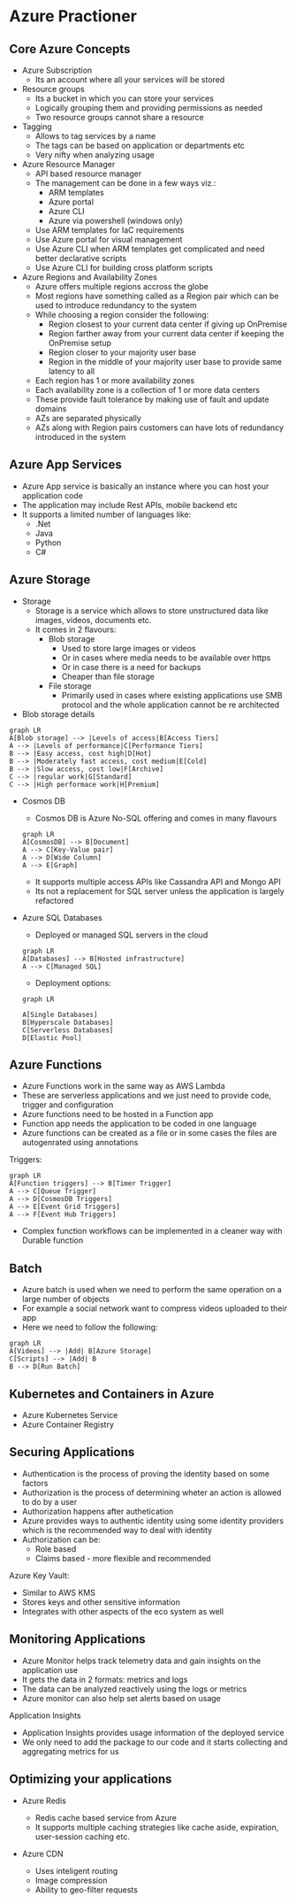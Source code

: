 # Azure Practioner

## Core Azure Concepts

- Azure Subscription
    - Its an account where all your services will be stored
- Resource groups
    - Its a bucket in which you can store your services
    - Logically grouping them and providing permissions as needed
    - Two resource groups cannot share a resource
- Tagging
    - Allows to tag services by a name
    - The tags can be based on application or departments etc
    - Very nifty when analyzing usage
- Azure Resource Manager
    - API based resource manager
    - The management can be done in a few ways viz.:
        - ARM templates
        - Azure portal
        - Azure CLI
        - Azure via powershell (windows only)
    - Use ARM templates for IaC requirements
    - Use Azure portal for visual management
    - Use Azure CLI when ARM templates get complicated and need better declarative scripts
    - Use Azure CLI for building cross platform scripts
- Azure Regions and Availability Zones
    - Azure offers multiple regions accross the globe
    - Most regions have something called as a Region pair which can be used to introduce redundancy to the system
    - While choosing a region consider the following:
        - Region closest to your current data center if giving up OnPremise 
        - Region farther away from your current data center if keeping the OnPremise setup
        - Region closer to your majority user base
        - Region in the middle of your majority user base to provide same latency to all
    - Each region has 1 or more availability zones
    - Each availability zone is a collection of 1 or more data centers
    - These provide fault tolerance by making use of fault and update domains
    - AZs are separated physically
    - AZs along with Region pairs customers can have lots of redundancy introduced in the system

## Azure App Services

- Azure App service is basically an instance where you can host your application code
- The application may include Rest APIs, mobile backend etc
- It supports a limited number of languages like:
    - .Net
    - Java
    - Python
    - C#

## Azure Storage

- Storage
    - Storage is a service which allows to store unstructured data like images, videos, documents etc.
    - It comes in 2 flavours:
        - Blob storage
            - Used to store large images or videos
            - Or in cases where media needs to be available over https
            - Or in case there is a need for backups
            - Cheaper than file storage
        - File storage
            - Primarily used in cases where existing applications use SMB protocol and the whole application cannot be re architected
- Blob storage details
```mermaid
graph LR
A[Blob storage] --> |Levels of access|B[Access Tiers]
A --> |Levels of performance|C[Performance Tiers]
B --> |Easy access, cost high|D[Hot]
B --> |Moderately fast access, cost medium|E[Cold]
B --> |Slow access, cost low|F[Archive]
C --> |regular work|G[Standard]
C --> |High performace work|H[Premium]
```

- Cosmos DB
    - Cosmos DB is Azure No-SQL offering and comes in many flavours
    ```mermaid
    graph LR
    A[CosmosDB] --> B[Document]
    A --> C[Key-Value pair]
    A --> D[Wide Column]
    A --> E[Graph]
    ```
    - It supports multiple access APIs like Cassandra API and Mongo API
    - Its not a replacement for SQL server unless the application is largely refactored

- Azure SQL Databases
    - Deployed or managed SQL servers in the cloud

    ```mermaid
    graph LR
    A[Databases] --> B[Hosted infrastructure]
    A --> C[Managed SQL]
    ```
    - Deployment options:
    ```mermaid
    graph LR

    A[Single Databases]
    B[Hyperscale Databases]
    C[Serverless Databases]
    D[Elastic Pool]
    ```

## Azure Functions

- Azure Functions work in the same way as AWS Lambda
- These are serverless applications and we just need to provide code, trigger and configuration
- Azure functions need to be hosted in a Function app
- Function app needs the application to be coded in one language
- Azure functions can be created as a file or in some cases the files are autogenrated using annotations

Triggers:

```mermaid
graph LR
A[Function triggers] --> B[Timer Trigger]
A --> C[Queue Trigger]
A --> D[CosmosDB Triggers]
A --> E[Event Grid Triggers]
A --> F[Event Hub Triggers]
```

- Complex function workflows can be implemented in a cleaner way with Durable function


## Batch

- Azure batch is used when we need to perform the same operation on a large number of objects
- For example a social network want to compress videos uploaded to their app
- Here we need to follow the following:
```mermaid
graph LR
A[Videos] --> |Add| B[Azure Storage]
C[Scripts] --> |Add| B
B --> D[Run Batch]
```

## Kubernetes and Containers in Azure 

- Azure Kubernetes Service
- Azure Container Registry


## Securing Applications

- Authentication is the process of proving the identity based on some factors
- Authorization is the process of determining wheter an action is allowed to do by a user
- Authorization happens after authetication
- Azure provides ways to authentic identity using some identity providers which is the recommended way to deal with identity
- Authorization can be:
    - Role based
    - Claims based - more flexible and recommended

Azure Key Vault:
- Similar to AWS KMS
- Stores keys and other sensitive information
- Integrates with other aspects of the eco system as well

## Monitoring Applications

- Azure Monitor helps track telemetry data and gain insights on the application use
- It gets the data in 2 formats: metrics and logs
- The data can be analyzed reactively using the logs or metrics
- Azure monitor can also help set alerts based on usage

Application Insights
- Application Insights provides usage information of the deployed service
- We only need to add the package to our code and it starts collecting and aggregating metrics for us   

## Optimizing your applications


- Azure Redis
    - Redis cache based service from Azure
    - It supports multiple caching strategies like cache aside, expiration, user-session caching etc.

- Azure CDN
    - Uses inteligent routing
    - Image compression
    - Ability to geo-filter requests


